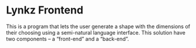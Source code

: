# Lynkz Frontend
This is a program that lets the user generate a shape with the dimensions of their choosing using a semi-natural language interface. This solution have two components – a “front-end” and a “back-end”. 

